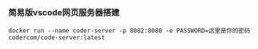 ### 简易版vscode网页服务器搭建
```shell
docker run --name coder-server -p 8082:8080 -e PASSWORD=这里是你的密码 codercom/code-server:latest
```